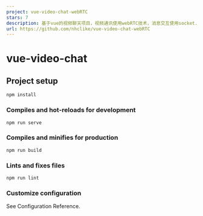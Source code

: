 ```yaml
---
project: vue-video-chat-webRTC
stars: 7
description: 基于vue的视频聊天项目，视频通讯使用webRTC技术，消息交互使用socket.io
url: https://github.com/nhclike/vue-video-chat-webRTC
---
```


vue-video-chat
==============

Project setup
-------------

```
npm install
```

### Compiles and hot-reloads for development

```
npm run serve
```

### Compiles and minifies for production

```
npm run build
```

### Lints and fixes files

```
npm run lint
```

### Customize configuration

See Configuration Reference.
